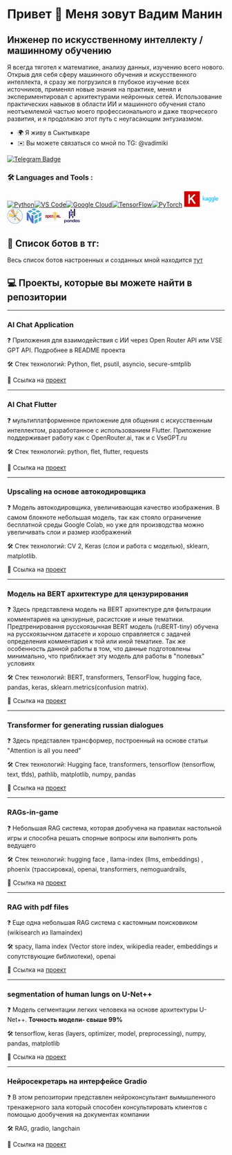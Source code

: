 Привет 👋 Меня зовут Вадим Манин
================================

Инженер по искусственному интеллекту / машинному обучению
-----------------------------------------

Я всегда тяготел к математике, анализу данных, изучению всего нового. Открыв для себя сферу машинного обучения и искусственного интеллекта, я сразу же погрузился в глубокое изучение всех источников, применял новые знания на практике, менял и экспериментировал с архитектурами нейронных сетей. Использование практических навыков в области ИИ и машинного обучения стало неотъемлемой частью моего профессионального и даже творческого развития, и я продолжаю этот путь с неугасающим энтузиазмом.

*   🌍 Я живу в Сыктывкаре
*   ✉️ Вы можете связаться со мной по TG: @vadimiki
  <div id="badges">
  <a href="https://t.me/vadimiki">
    <img src="https://avatars.mds.yandex.net/i?id=472e427be098b5e106c48fcf3a7bb872112be8a1-5364580-images-thumbs&n=13" width="80" height="50" alt="Telegram Badge"/>
  </a>
</div>

### :hammer_and_wrench: Languages and Tools :
<p align="left">
<a href="https://www.python.org/" target="_blank" rel="noreferrer"><img src="https://raw.githubusercontent.com/danielcranney/readme-generator/main/public/icons/skills/python-colored.svg" width="36" height="36" alt="Python" title = 'Python'/></a><a href="https://code.visualstudio.com/" target="_blank" rel="noreferrer"><img src="https://raw.githubusercontent.com/danielcranney/readme-generator/main/public/icons/skills/visualstudiocode.svg" width="36" height="36" alt="VS Code" title = 'VS Code'/></a><a href="https://cloud.google.com/" target="_blank" rel="noreferrer"><img src="https://raw.githubusercontent.com/danielcranney/readme-generator/main/public/icons/skills/googlecloud-colored.svg" width="36" height="36" alt="Google Cloud" title='Google Colab' /></a><a href="https://www.tensorflow.org/" target="_blank" rel="noreferrer"><img src="https://raw.githubusercontent.com/danielcranney/readme-generator/main/public/icons/skills/tensorflow-colored.svg" width="36" height="36" alt="TensorFlow" title='TensorFlow' /></a><a href="https://pytorch.org/" target="_blank" rel="noreferrer"><img src="https://raw.githubusercontent.com/danielcranney/readme-generator/main/public/icons/skills/pytorch-colored.svg" width="36" height="36" alt="PyTorch" title='PyTorch' /></a>
<img src="https://github.com/devicons/devicon/blob/master/icons/keras/keras-original.svg" title="Keras" alt="Keras" width="36" height="36" />&nbsp;  
<img src="https://github.com/devicons/devicon/blob/master/icons/kaggle/kaggle-original-wordmark.svg" title="Kaggle" alt="Kaggle" width="36" height="36" />&nbsp; 
<img src="https://github.com/devicons/devicon/blob/master/icons/matplotlib/matplotlib-original.svg" title="matplotlib" alt="matplotlib" width="36" height="36" />&nbsp;
<img src="https://github.com/devicons/devicon/blob/master/icons/numpy/numpy-original.svg" title="Numpy" alt="Numpy" width="36" height="36" />&nbsp; 
<img src="https://github.com/devicons/devicon/blob/master/icons/openal/openal-original.svg" title="OpenAI" alt="openai" width="36" height="36" />&nbsp; 
<img src="https://github.com/devicons/devicon/blob/master/icons/pandas/pandas-plain-wordmark.svg" title="Pandas" alt="pandas" width="36" height="36" />&nbsp; 

</p>

## 🤖 Список ботов в тг:

Весь список ботов настроенных и созданных мной находится [тут](https://github.com/Vadiman728/tgbots/blob/main/README.md)

## :computer: Проекты, которые вы можете найти в репозитории

---

### AI Chat Application
❓ Приложения для взаимодействия с ИИ через Open Router API или VSE GPT API. Подробнее в README проекта

🛠️ Стек технологий: Python, flet, psutil, asyncio, secure-smtplib

📌 Ссылка на [проект](https://github.com/Vadiman728/ai_chat)

---

### AI Chat Flutter
❓ мультиплатформенное приложение для общения с искусственным интеллектом, разработанное с использованием Flutter. Приложение поддерживает работу как с OpenRouter.ai, так и с VseGPT.ru

🛠️ Стек технологий: python, flet, flutter, requests

📌 Ссылка на [проект](https://github.com/Vadiman728/simple_ai_chat)

---

### Upscaling на основе автокодировщика
❓ Модель автокодировщика, увеличивающая качество изображения. В самом блокноте небольшая модель, так как стояло ограничение бесплатной среды Google Colab, но уже для производства можно увеличивать слои и размер изображений

🛠️ Стек технологий: CV 2, Keras (слои и работа с моделью), sklearn, matplotlib.

📌 Ссылка на [проект](https://github.com/Vadiman728/Upscaling-with-autoencoder/blob/main/)

---
### Модель на BERT архитектуре для цензурирования
❓ Здесь представлена модель на BERT архитектуре для фильтрации комментариев на цензурные, расистские и иные тематики. Предтренировання русскоязычная BERT модель (ruBERT-tiny) обучена на русскоязычном датасете и хорошо справляется с задачей определения комментария к той или иной тематике. Так же особенность данной работы в том, что данные подготовлены минимально, что приближает эту модель для работы в "полевых" условиях

🛠️ Стек технологий: BERT, transformers, TensorFlow, hugging face, pandas, keras, sklearn.metrics(confusion matrix).

📌 Ссылка на [проект](https://github.com/Vadiman728/A-model-based-on-the-BERT-architecture-for-censorship/tree/main)

---
### Transformer for generating russian dialogues

❓ Здесь представлен трансформер, построенный на основе статьи "Attention is all you need" 

🛠️ Стек технологий: Hugging face, transformers, tensorflow (tensorflow, text, tfds), pathlib, matplotlib, numpy, pandas

📌 Ссылка на [проект](https://github.com/Vadiman728/russian_transformer_for_generating_text/tree/main)

---
### RAGs-in-game
:question: Небольшая RAG система, которая дообучена на правилах настольной игры и способна решать спорные вопросы или выполнять роль ведущего

:hammer_and_wrench: Стек технологий: hugging face , llama-index (llms, embeddings) , phoenix (трассировка), openai, transformers, nemoguardrails,

:pushpin:  Ссылка на [проект](https://github.com/Vadiman728/RAGs-in-game)

---
### RAG with pdf files

:question: Еще одна небольшая RAG система с кастомным поисковиком (wikisearch из llamaindex)

:hammer_and_wrench: spacy, llama index (Vector store index, wikipedia reader, embeddings и сопутствующие библиотеки), openai

:pushpin:  Ссылка на [проект](https://github.com/Vadiman728/RAG-with-PDFfile)

---
### segmentation of human lungs on U-Net++

:question: Модель сегментации легких человека на основе архитектуры U-Net++. **Точность модели- свыше 99%**

:hammer_and_wrench: tensorflow, keras (layers, optimizer, model, preprocessing), numpy, pandas, matplotlib

:pushpin:  Ссылка на [проект](https://github.com/Vadiman728/segmentation-of-human-lungs-on-U-Net-duble-plus)

---
### Нейросекретарь на интерфейсе Gradio
:question: В этом репозитории представлен нейроконсультант вымышленного тренажерного зала который способен консультировать клиентов с помощью дообучения на документах компании

:hammer_and_wrench: RAG, gradio, langchain

:pushpin: Ссылка на [проект](https://github.com/Vadiman728/neuro-secretary-on-gradio)
